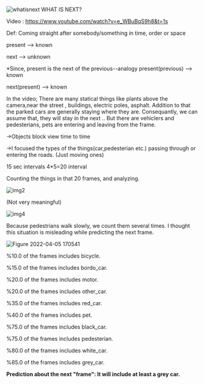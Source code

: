 
![whatisnext](https://user-images.githubusercontent.com/103535917/180663837-830014ed-3d0d-4337-b8f6-a01844d4cd90.jpg)
WHAT IS NEXT?

Video : https://www.youtube.com/watch?v=e_WBuBqS9h8&t=1s

Def: Coming straight after somebody/something in time, order or space

present  --> known

next        --> unknown

*Since, present is the next of the previous--analogy
present(previous)  --> known

next(present)          --> known


In the video;
There are many statical things like plants above the camera,near the street , buildings, electric poles, asphalt.
Addition to that the parked cars are generally staying where they are.
Consequantly, we can assume that, they will stay in the next ..
But there are vehiclers and pedesterians, pets are entering and leaving from the frame.


->Objects block view time to time

->I focused the types of the things(car,pedesterian etc.) passing through or entering the roads. (Just moving ones)

15 sec intervals
4*5=20 interval

Counting the things in that 20 frames, and analyzing.

![img2](https://user-images.githubusercontent.com/103535917/180664104-002aa429-e774-46b6-b3cc-9b47020d5259.png)

(Not very meaningful)


![img4](https://user-images.githubusercontent.com/103535917/180664117-f3d922d0-f12c-43a1-85d2-144ad4cdbaf9.png)

Because pedestrians walk slowly, we count them several times. I thought this situation is misleading while predicting the next frame.



![Figure 2022-04-05 170541](https://user-images.githubusercontent.com/103535917/180664250-e37007b2-4997-46cf-9a58-85bde68c9c7d.png)



%10.0 of the frames includes bicycle.

%15.0 of the frames includes bordo_car.

%20.0 of the frames includes motor.

%20.0 of the frames includes other_car.

%35.0 of the frames includes red_car.

%40.0 of the frames includes pet.

%75.0 of the frames includes black_car.

%75.0 of the frames includes pedesterian.

%80.0 of the frames includes white_car.

%85.0 of the frames includes grey_car.

**Prediction about the next "frame": It will include at least a grey car.**
